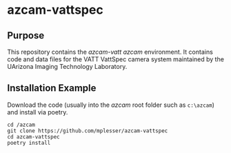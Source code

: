 # azcam-vattspec

## Purpose

This repository contains the *azcam-vatt* *azcam* environment. It contains code and data files for the VATT VattSpec camera system maintained by the UArizona Imaging Technology Laboratory.

## Installation Example

Download the code (usually into the *azcam* root folder such as `c:\azcam`) and install via  poetry.

```shell
cd /azcam
git clone https://github.com/mplesser/azcam-vattspec
cd azcam-vattspec
poetry install
```
